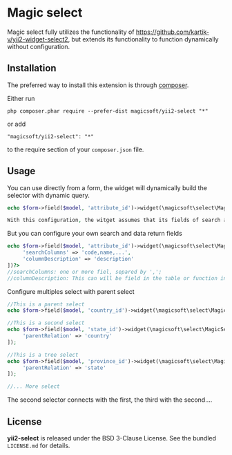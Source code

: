 Magic select
============
Magic select fully utilizes the functionality of https://github.com/kartik-v/yii2-widget-select2, but extends its functionality to function dynamically without configuration.

Installation
------------

The preferred way to install this extension is through [composer](http://getcomposer.org/download/).

Either run

```
php composer.phar require --prefer-dist magicsoft/yii2-select "*"
```

or add

```
"magicsoft/yii2-select": "*"
```

to the require section of your `composer.json` file.

Usage
-----

You can use directly from a form, the widget will dynamically build the selector with dynamic query.

```php
echo $form->field($model, 'attribute_id')->widget(\magicsoft\select\MagicSelector::className(), []);

With this configuration, the witget assumes that its fields of search and return of data are: 'name' or 'description'
```

But you can configure your own search and data return fields
```php
echo $form->field($model, 'attribute_id')->widget(\magicsoft\select\MagicSelector::className(), [
     'searchColumns' => 'code,name,...',
     'columnDescription' => 'description' 
])?>
//searchColumns: one or more fiel, separed by ',';
//columnDescription: This can will be field in the table or function in model.
```

Configure multiples select with parent select
```php
//This is a parent select
echo $form->field($model, 'country_id')->widget(\magicsoft\select\MagicSelector::className(), []);

//This is a second select
echo $form->field($model, 'state_id')->widget(\magicsoft\select\MagicSelector::className(), [
     'parentRelation' => 'country'
]);

//This is a tree select
echo $form->field($model, 'province_id')->widget(\magicsoft\select\MagicSelector::className(), [
     'parentRelation' => 'state'
]);

//... More select
```
The second selector connects with the first, the third with the second....

## License

**yii2-select** is released under the BSD 3-Clause License. See the bundled `LICENSE.md` for details.